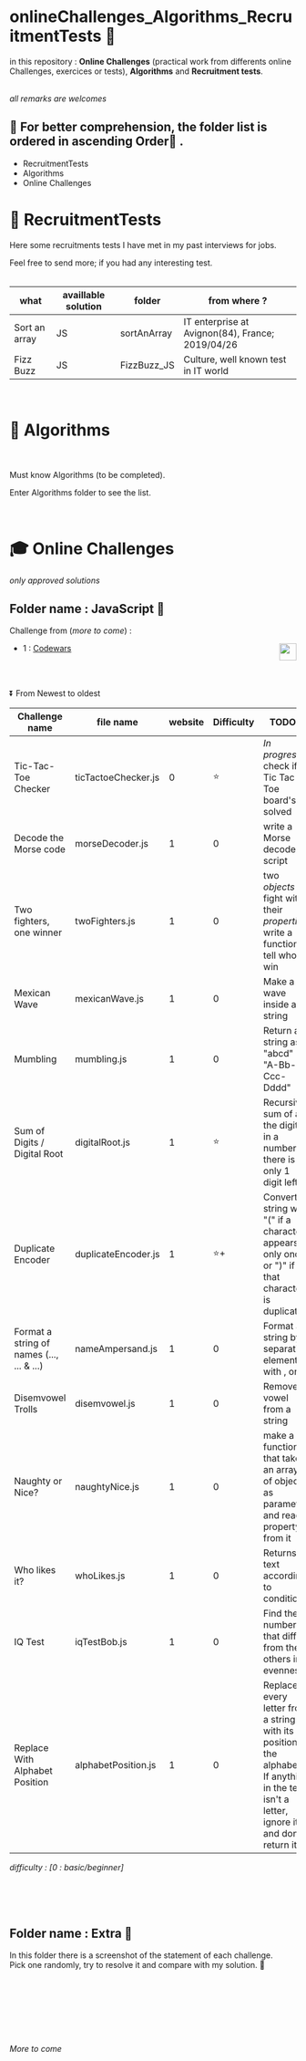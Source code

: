 # onlineChallenges_Algorithms_RecruitmentTests :construction_worker:
in this repository : **Online Challenges** (practical work from differents online Challenges, exercices or tests), **Algorithms** and **Recruitment tests**. 
<br><br>

_all remarks are welcomes_

:triangular_flag_on_post:  For better comprehension, the folder list is ordered in ascending Order:arrow_up_small: .
------

* RecruitmentTests
* Algorithms
* Online Challenges


# :speedboat: RecruitmentTests


Here some recruitments tests I have met in my past interviews for jobs.

Feel free to send more; if you had any interesting test.
<br>
<br>

what |  availlable solution | folder | from where ?
---| ---| ---| ---
Sort an array | JS | sortAnArray | IT enterprise at Avignon(84), France; 2019/04/26
Fizz Buzz | JS | FizzBuzz_JS | Culture, well known test in IT world


<br>

# :gem: Algorithms

<br>
<br>
Must know Algorithms (to be completed).

Enter Algorithms folder to see the list.

<br>

# :mortar_board: Online Challenges
_only approved solutions_

## Folder name : JavaScript :baby_chick:

Challenge from (_more to come_) :
- 1 : [Codewars](https://www.codewars.com/r/jVteJg) <img align="right" height="30" src="https://www.codewars.com/users/Boris%20BELLOC/badges/large">


<br>
<br>




:arrow_double_down: From Newest to oldest

Challenge name | file name | website | Difficulty | TODO ?
--- |--- |--- |--- |--- |
Tic-Tac-Toe Checker | ticTactoeChecker.js | 0 | :star: | _In progress_ check if a Tic Tac Toe board's is solved
Decode the Morse code | morseDecoder.js | 1 | 0 | write a Morse decoder script
Two fighters, one winner | twoFighters.js | 1 | 0 | two _objects_ fight with their _properties_; write a function to tell who win
Mexican Wave | mexicanWave.js | 1 | 0 | Make a wave inside a string
Mumbling | mumbling.js | 1 | 0 | Return a string as "abcd" -> "A-Bb-Ccc-Dddd"
Sum of Digits / Digital Root | digitalRoot.js | 1 | :star: | Recursive sum of all the digits in a number till there is only 1 digit left
Duplicate Encoder | duplicateEncoder.js | 1 | :star:+ |  Convert a string with "(" if a character appears only once or ")" if that character is duplicated
Format a string of names (..., ... & ...) | nameAmpersand.js | 1 | 0 | Format a string by separating elements with , or &
Disemvowel Trolls | disemvowel.js | 1 | 0 | Remove vowel from a string
Naughty or Nice? | naughtyNice.js | 1 | 0 | make a function that take an array of object as parameter and read a property from it
Who likes it? | whoLikes.js | 1 | 0 | Returns a text according to conditions
IQ Test | iqTestBob.js | 1 | 0 | Find the number that differs from the others in evenness
Replace With Alphabet Position | alphabetPosition.js | 1 | 0 | Replace every letter from a string with its position in the alphabet. If anything in the text isn't a letter, ignore it and don't return it.



_difficulty : [0 : basic/beginner]_

<br>
<br>
<br>

## Folder name : Extra :tulip:
In this folder there is a screenshot of the statement of each challenge.  
Pick one randomly, try to resolve it and compare with my solution. :dizzy:  


<br>
<br>
<br>





<br>
<br>
<br>

_More to come_
